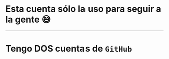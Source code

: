  # Esta cuenta sólo la uso para seguir a la gente 😅
 ----------------------------------------------------
 # Tengo DOS cuentas de ```GitHub```
